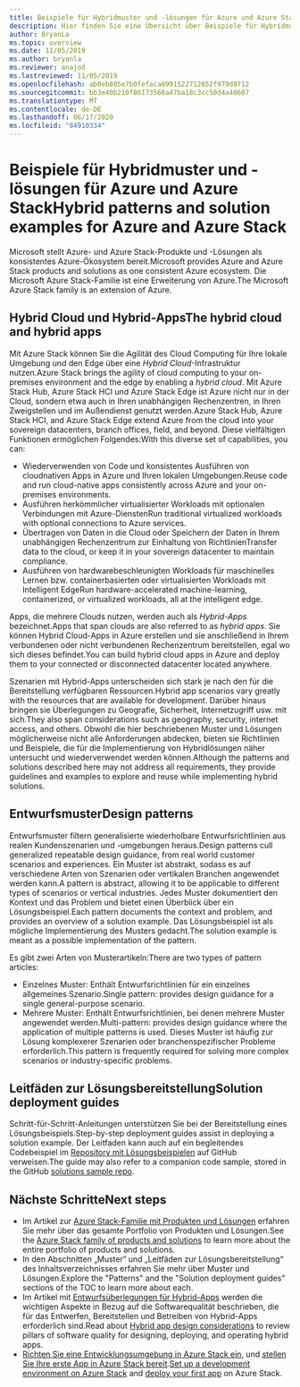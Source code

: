 ```yaml
---
title: Beispiele für Hybridmuster und -lösungen für Azure und Azure Stack Hub
description: Hier finden Sie eine Übersicht über Beispiele für Hybridmuster und -lösungen, mit denen Sie sich mit Hybridlösungen in Azure und Azure Stack Hub vertraut machen und solche Art von Lösungen erstellen können.
author: BryanLa
ms.topic: overview
ms.date: 11/05/2019
ms.author: bryanla
ms.reviewer: anajod
ms.lastreviewed: 11/05/2019
ms.openlocfilehash: ab0eb885e7b0fefaca8991522712652f979d8712
ms.sourcegitcommit: bb3e40b210f86173568a47ba18c3cc50d4a40607
ms.translationtype: MT
ms.contentlocale: de-DE
ms.lasthandoff: 06/17/2020
ms.locfileid: "84910334"
---
```

# <a name="hybrid-patterns-and-solution-examples-for-azure-and-azure-stack"></a><span data-ttu-id="118d7-103">Beispiele für Hybridmuster und -lösungen für Azure und Azure Stack</span><span class="sxs-lookup"><span data-stu-id="118d7-103">Hybrid patterns and solution examples for Azure and Azure Stack</span></span>

<span data-ttu-id="118d7-104">Microsoft stellt Azure- und Azure Stack-Produkte und -Lösungen als konsistentes Azure-Ökosystem bereit.</span><span class="sxs-lookup"><span data-stu-id="118d7-104">Microsoft provides Azure and Azure Stack products and solutions as one consistent Azure ecosystem.</span></span> <span data-ttu-id="118d7-105">Die Microsoft Azure Stack-Familie ist eine Erweiterung von Azure.</span><span class="sxs-lookup"><span data-stu-id="118d7-105">The Microsoft Azure Stack family is an extension of Azure.</span></span>

## <a name="the-hybrid-cloud-and-hybrid-apps"></a><span data-ttu-id="118d7-106">Hybrid Cloud und Hybrid-Apps</span><span class="sxs-lookup"><span data-stu-id="118d7-106">The hybrid cloud and hybrid apps</span></span>

<span data-ttu-id="118d7-107">Mit Azure Stack können Sie die Agilität des Cloud Computing für Ihre lokale Umgebung und den Edge über eine *Hybrid Cloud*-Infrastruktur nutzen.</span><span class="sxs-lookup"><span data-stu-id="118d7-107">Azure Stack brings the agility of cloud computing to your on-premises environment and the edge by enabling a *hybrid cloud*.</span></span> <span data-ttu-id="118d7-108">Mit Azure Stack Hub, Azure Stack HCI und Azure Stack Edge ist Azure nicht nur in der Cloud, sondern etwa auch in Ihren unabhängigen Rechenzentren, in Ihren Zweigstellen und im Außendienst genutzt werden.</span><span class="sxs-lookup"><span data-stu-id="118d7-108">Azure Stack Hub, Azure Stack HCI, and Azure Stack Edge extend Azure from the cloud into your sovereign datacenters, branch offices, field, and beyond.</span></span> <span data-ttu-id="118d7-109">Diese vielfältigen Funktionen ermöglichen Folgendes:</span><span class="sxs-lookup"><span data-stu-id="118d7-109">With this diverse set of capabilities, you can:</span></span>

- <span data-ttu-id="118d7-110">Wiederverwenden von Code und konsistentes Ausführen von cloudnativen Apps in Azure und Ihren lokalen Umgebungen.</span><span class="sxs-lookup"><span data-stu-id="118d7-110">Reuse code and run cloud-native apps consistently across Azure and your on-premises environments.</span></span>
- <span data-ttu-id="118d7-111">Ausführen herkömmlicher virtualisierter Workloads mit optionalen Verbindungen mit Azure-Diensten</span><span class="sxs-lookup"><span data-stu-id="118d7-111">Run traditional virtualized workloads with optional connections to Azure services.</span></span>
- <span data-ttu-id="118d7-112">Übertragen von Daten in die Cloud oder Speichern der Daten in Ihrem unabhängigen Rechenzentrum zur Einhaltung von Richtlinien</span><span class="sxs-lookup"><span data-stu-id="118d7-112">Transfer data to the cloud, or keep it in your sovereign datacenter to maintain compliance.</span></span>
- <span data-ttu-id="118d7-113">Ausführen von hardwarebeschleunigten Workloads für maschinelles Lernen bzw. containerbasierten oder virtualisierten Workloads mit Intelligent Edge</span><span class="sxs-lookup"><span data-stu-id="118d7-113">Run hardware-accelerated machine-learning, containerized, or virtualized workloads, all at the intelligent edge.</span></span>

<span data-ttu-id="118d7-114">Apps, die mehrere Clouds nutzen, werden auch als *Hybrid-Apps* bezeichnet.</span><span class="sxs-lookup"><span data-stu-id="118d7-114">Apps that span clouds are also referred to as *hybrid apps*.</span></span> <span data-ttu-id="118d7-115">Sie können Hybrid Cloud-Apps in Azure erstellen und sie anschließend in Ihrem verbundenen oder nicht verbundenen Rechenzentrum bereitstellen, egal wo sich dieses befindet.</span><span class="sxs-lookup"><span data-stu-id="118d7-115">You can build hybrid cloud apps in Azure and deploy them to your connected or disconnected datacenter located anywhere.</span></span>

<span data-ttu-id="118d7-116">Szenarien mit Hybrid-Apps unterscheiden sich stark je nach den für die Bereitstellung verfügbaren Ressourcen.</span><span class="sxs-lookup"><span data-stu-id="118d7-116">Hybrid app scenarios vary greatly with the resources that are available for development.</span></span> <span data-ttu-id="118d7-117">Darüber hinaus bringen sie Überlegungen zu Geografie, Sicherheit, Internetzugriff usw. mit sich.</span><span class="sxs-lookup"><span data-stu-id="118d7-117">They also span considerations such as geography, security, internet access, and others.</span></span> <span data-ttu-id="118d7-118">Obwohl die hier beschriebenen Muster und Lösungen möglicherweise nicht alle Anforderungen abdecken, bieten sie Richtlinien und Beispiele, die für die Implementierung von Hybridlösungen näher untersucht und wiederverwendet werden können.</span><span class="sxs-lookup"><span data-stu-id="118d7-118">Although the patterns and solutions described here may not address all requirements, they provide guidelines and examples to explore and reuse while implementing hybrid solutions.</span></span>

## <a name="design-patterns"></a><span data-ttu-id="118d7-119">Entwurfsmuster</span><span class="sxs-lookup"><span data-stu-id="118d7-119">Design patterns</span></span>

<span data-ttu-id="118d7-120">Entwurfsmuster filtern generalisierte wiederholbare Entwurfsrichtlinien aus realen Kundenszenarien und -umgebungen heraus.</span><span class="sxs-lookup"><span data-stu-id="118d7-120">Design patterns cull generalized repeatable design guidance, from real world customer scenarios and experiences.</span></span> <span data-ttu-id="118d7-121">Ein Muster ist abstrakt, sodass es auf verschiedene Arten von Szenarien oder vertikalen Branchen angewendet werden kann.</span><span class="sxs-lookup"><span data-stu-id="118d7-121">A pattern is abstract, allowing it to be applicable to different types of scenarios or vertical industries.</span></span> <span data-ttu-id="118d7-122">Jedes Muster dokumentiert den Kontext und das Problem und bietet einen Überblick über ein Lösungsbeispiel.</span><span class="sxs-lookup"><span data-stu-id="118d7-122">Each pattern documents the context and problem, and provides an overview of a solution example.</span></span> <span data-ttu-id="118d7-123">Das Lösungsbeispiel ist als mögliche Implementierung des Musters gedacht.</span><span class="sxs-lookup"><span data-stu-id="118d7-123">The solution example is meant as a possible implementation of the pattern.</span></span>

<span data-ttu-id="118d7-124">Es gibt zwei Arten von Musterartikeln:</span><span class="sxs-lookup"><span data-stu-id="118d7-124">There are two types of pattern articles:</span></span>

- <span data-ttu-id="118d7-125">Einzelnes Muster: Enthält Entwurfsrichtlinien für ein einzelnes allgemeines Szenario.</span><span class="sxs-lookup"><span data-stu-id="118d7-125">Single pattern: provides design guidance for a single general-purpose scenario.</span></span>
- <span data-ttu-id="118d7-126">Mehrere Muster: Enthält Entwurfsrichtlinien, bei denen mehrere Muster angewendet werden.</span><span class="sxs-lookup"><span data-stu-id="118d7-126">Multi-pattern: provides design guidance where the application of multiple patterns is used.</span></span> <span data-ttu-id="118d7-127">Dieses Muster ist häufig zur Lösung komplexerer Szenarien oder branchenspezifischer Probleme erforderlich.</span><span class="sxs-lookup"><span data-stu-id="118d7-127">This pattern is frequently required for solving more complex scenarios or industry-specific problems.</span></span>

## <a name="solution-deployment-guides"></a><span data-ttu-id="118d7-128">Leitfäden zur Lösungsbereitstellung</span><span class="sxs-lookup"><span data-stu-id="118d7-128">Solution deployment guides</span></span>

<span data-ttu-id="118d7-129">Schritt-für-Schritt-Anleitungen unterstützen Sie bei der Bereitstellung eines Lösungsbeispiels.</span><span class="sxs-lookup"><span data-stu-id="118d7-129">Step-by-step deployment guides assist in deploying a solution example.</span></span> <span data-ttu-id="118d7-130">Der Leitfaden kann auch auf ein begleitendes Codebeispiel im [Repository mit Lösungsbeispielen](https://github.com/Azure-Samples/azure-intelligent-edge-patterns) auf GitHub verweisen.</span><span class="sxs-lookup"><span data-stu-id="118d7-130">The guide may also refer to a companion code sample, stored in the GitHub [solutions sample repo](https://github.com/Azure-Samples/azure-intelligent-edge-patterns).</span></span>

## <a name="next-steps"></a><span data-ttu-id="118d7-131">Nächste Schritte</span><span class="sxs-lookup"><span data-stu-id="118d7-131">Next steps</span></span>

- <span data-ttu-id="118d7-132">Im Artikel zur [Azure Stack-Familie mit Produkten und Lösungen](/azure-stack) erfahren Sie mehr über das gesamte Portfolio von Produkten und Lösungen.</span><span class="sxs-lookup"><span data-stu-id="118d7-132">See the [Azure Stack family of products and solutions](/azure-stack) to learn more about the entire portfolio of products and solutions.</span></span>
- <span data-ttu-id="118d7-133">In den Abschnitten „Muster“ und „Leitfäden zur Lösungsbereitstellung“ des Inhaltsverzeichnisses erfahren Sie mehr über Muster und Lösungen.</span><span class="sxs-lookup"><span data-stu-id="118d7-133">Explore the "Patterns" and the "Solution deployment guides" sections of the TOC to learn more about each.</span></span>
- <span data-ttu-id="118d7-134">Im Artikel mit [Entwurfsüberlegungen für Hybrid-Apps](overview-app-design-considerations.md) werden die wichtigen Aspekte in Bezug auf die Softwarequalität beschrieben, die für das Entwerfen, Bereitstellen und Betreiben von Hybrid-Apps erforderlich sind.</span><span class="sxs-lookup"><span data-stu-id="118d7-134">Read about [Hybrid app design considerations](overview-app-design-considerations.md) to review pillars of software quality for designing, deploying, and operating hybrid apps.</span></span>
- <span data-ttu-id="118d7-135">[Richten Sie eine Entwicklungsumgebung in Azure Stack ein](/azure-stack/user/azure-stack-dev-start.md), und [stellen Sie Ihre erste App in Azure Stack bereit](/azure-stack/user/azure-stack-dev-start-deploy-app.md).</span><span class="sxs-lookup"><span data-stu-id="118d7-135">[Set up a development environment on Azure Stack](/azure-stack/user/azure-stack-dev-start.md) and [deploy your first app](/azure-stack/user/azure-stack-dev-start-deploy-app.md) on Azure Stack.</span></span>
